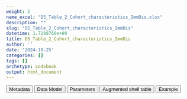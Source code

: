 ```yaml
---
weight: 2
name_excel: "D5_Table_2_Cohort_characteristics_ImmDis.xlsx"
description: ""
slug: "D5_Table_2_Cohort_characteristics_ImmDis"
datetime: 1.7298769e+09
title: D5_Table_2_Cohort_characteristics_ImmDis
author: ''
date: '2024-10-25'
categories: []
tags: []
archetype: codebook
output: html_document
---
```


<script src="/rmarkdown-libs/core-js/shim.min.js"></script>
<script src="/rmarkdown-libs/react/react.min.js"></script>
<script src="/rmarkdown-libs/react/react-dom.min.js"></script>
<script src="/rmarkdown-libs/reactwidget/react-tools.umd.cjs"></script>
<script src="/rmarkdown-libs/htmlwidgets/htmlwidgets.js"></script>
<link href="/rmarkdown-libs/reactable/reactable.css" rel="stylesheet" />
<script src="/rmarkdown-libs/reactable-binding/reactable.js"></script>
<div class="tab">
<button class="tablinks" onclick="openCity(event, &#39;Metadata&#39;)" id="defaultOpen">Metadata</button>
<button class="tablinks" onclick="openCity(event, &#39;Data Model&#39;)">Data Model</button>
<button class="tablinks" onclick="openCity(event, &#39;Parameters&#39;)">Parameters</button>
<button class="tablinks" onclick="openCity(event, &#39;Augmented shell table&#39;)">Augmented shell table</button>
<button class="tablinks" onclick="openCity(event, &#39;Example&#39;)">Example</button>
</div>
<div id="Metadata" class="tabcontent">
<div id="htmlwidget-1" class="reactable html-widget" style="width:auto;height:600px;"></div>
<script type="application/json" data-for="htmlwidget-1">{"x":{"tag":{"name":"Reactable","attribs":{"data":{"metadata_name":["Name of the dataset","Content of the dataset","Unit of observation","Dataset where the list of UoOs is fully listed and with 1 record per UoO","How many observations per UoO","NxUoO","Variables capturing the UoO","Primary key","Parameters",null,null,null,null,null,null,null,null,null,null,null],"metadata_content":["D5_Table_2_Cohort_characteristics_{ImmDis}",null,"datasource",null,"1","1","datasource","datasource","ImmDis",null,null,null,null,null,null,null,null,null,null,null]},"columns":[{"id":"metadata_name","name":"metadata_name","type":"character"},{"id":"metadata_content","name":"metadata_content","type":"character"}],"sortable":false,"searchable":true,"pagination":false,"highlight":true,"bordered":true,"striped":true,"style":{"maxWidth":1800},"height":"600px","dataKey":"983b2cf27b366b5a9fd886af35b9999b"},"children":[]},"class":"reactR_markup"},"evals":[],"jsHooks":[]}</script>
</div>
<div id="Data Model" class="tabcontent">
<div id="htmlwidget-2" class="reactable html-widget" style="width:auto;height:600px;"></div>
<script type="application/json" data-for="htmlwidget-2">{"x":{"tag":{"name":"Reactable","attribs":{"data":{"Varname":["ds","n_1_","n_2_","p_2_","n_3_","p_3","n_4_","p_4_","pc_5_","pc_6_","pc_7_","n_8_","p_8_","n_9_","p_9_","n_10_","p_10_","n_11_","p_11_","py_12"],"Description":["data source name, as stored in CDM_SOURCE, plus possible specification of subpopulation","Total cohort population","Female (n/%)","n_2 as a % of the total cohort population","Male (n/%)","n_3 as a % of the total cohort population","Other (n/%)","n_4 as a % of the total cohort population","age in years: PCT 25","age in years: PCT 50","age in years: PCT 75","age in categories: < 18","n_x as a % of the total cohort population","age in categories: 18-59","n_x as a % of the total cohort population","age in categories: > 60","n_x as a % of the total cohort population","Number of persons who started the follow-up 90 days after the inclusion to the cohort of <ImmDis>","n_x as a % of the total cohort population","Total follow-up time regardless of interruptions from start of follow-up (90 days after T0) (PY)"],"Format":[null,null,null,"float",null,"float",null,"float",null,null,null,null,"float",null,"float",null,"float",null,"float",null],"Vocabulary":["BIFAP_PC\r\nBIFAP_PC_HOSP\r\nSIDIAP\r\nVID\r\nEPICHRON\r\nPEDIANET\r\nDNR\r\nNNR\r\nFHR\r\nSNDS\r\nCPRD",null,null,null,null,null,null,null,null,null,null,null,null,null,null,null,null,null,null,null],"Description / Notes":[null,null,null,"1 decimal point",null,"1 decimal point",null,"1 decimal point",null,null,null,null,"1 decimal point",null,"1 decimal point",null,"1 decimal point",null,"1 decimal point",null],"Parameters":[null,null,null,null,null,null,null,null,null,null,null,null,null,null,null,null,null,null,null,null],"Source tables and variables":[null,"D5_Table_1_Attrition_{ImmDis}/n_6",null,null,null,null,null,null,null,null,null,null,null,null,null,null,null,null,null,null],"Retrieved":[null,"yes",null,null,null,null,null,null,null,null,null,null,null,null,null,null,null,null,null,null],"Calculated":[null,null,"yes","yes","yes","yes","yes","yes","yes","yes","yes","yes","yes","yes","yes","yes","yes","yes","yes",null],"Algorithm_id":[null,null,null,null,null,null,null,null,null,null,null,null,null,null,null,null,null,null,null,null],"Rule":[null,null,null,"round(100*n_2_/n_1_,.1)",null,"round(100*n_3_/n_1_,.1)",null,"round(100*n_4_/n_1_,.1)",null,null,null,null,"round(100*n_8_/n_1_,.1)",null,"round(100*n_9_/n_1_,.1)",null,"round(100*n_10_/n_1_,.1)",null,"round(100*n_11_/n_1_,.1)",null]},"columns":[{"id":"Varname","name":"Varname","type":"character"},{"id":"Description","name":"Description","type":"character"},{"id":"Format","name":"Format","type":"character"},{"id":"Vocabulary","name":"Vocabulary","type":"character"},{"id":"Description / Notes","name":"Description / Notes","type":"character"},{"id":"Parameters","name":"Parameters","type":"logical"},{"id":"Source tables and variables","name":"Source tables and variables","type":"character"},{"id":"Retrieved","name":"Retrieved","type":"character"},{"id":"Calculated","name":"Calculated","type":"character"},{"id":"Algorithm_id","name":"Algorithm_id","type":"logical"},{"id":"Rule","name":"Rule","type":"character"}],"sortable":false,"searchable":true,"pagination":false,"highlight":true,"bordered":true,"striped":true,"style":{"maxWidth":1800},"height":"600px","dataKey":"775c2c233a4be1237c19de5aec483b09"},"children":[]},"class":"reactR_markup"},"evals":[],"jsHooks":[]}</script>
</div>
<div id="Parameters" class="tabcontent">
<div id="htmlwidget-3" class="reactable html-widget" style="width:auto;height:600px;"></div>
<script type="application/json" data-for="htmlwidget-3">{"x":{"tag":{"name":"Reactable","attribs":{"data":{"parameter":["ImmDis","ImmDis","ImmDis","ImmDis","ImmDis","ImmDis","ImmDis","ImmDis","ImmDis","ImmDis",null,null,null,null,null,null,null,null,null,null],"value":["E_GRAVES_AESI","Im_HASHIMOTO_AESI","V_PAN_AESI","M_ARTRHEU_AESI","M_ARTPSORIATIC_AESI","N_DEMYELMS_AESI","SK_ERYTHEMANODOSUM_AESI","Im_SLE_AESI","D_ULCERATIVECOLITIS_AESI","D_HEPATITISAUTOIMMUNE_AESI",null,null,null,null,null,null,null,null,null,null],"label":["Graves","Hashimoto","Polyarteritis nodose","Rheumatoid arthritis","Psoriatic arthritis","Multiple sclerosis","Erythema nodosum","SLE","Ulcerative colitis","Autoimmune hepatitis",null,null,null,null,null,null,null,null,null,null],"parameter_in_program":["immune_diseases_in_the_study","immune_diseases_in_the_study","immune_diseases_in_the_study","immune_diseases_in_the_study","immune_diseases_in_the_study","immune_diseases_in_the_study","immune_diseases_in_the_study","immune_diseases_in_the_study","immune_diseases_in_the_study","immune_diseases_in_the_study",null,null,null,null,null,null,null,null,null,null],"set_in_step":[null,null,null,null,null,null,null,null,null,null,null,null,null,null,null,null,null,null,null,null],"notes":[null,null,null,null,null,null,null,null,null,null,null,null,null,null,null,null,null,null,null,null]},"columns":[{"id":"parameter","name":"parameter","type":"character"},{"id":"value","name":"value","type":"character"},{"id":"label","name":"label","type":"character"},{"id":"parameter_in_program","name":"parameter_in_program","type":"character"},{"id":"set_in_step","name":"set_in_step","type":"logical"},{"id":"notes","name":"notes","type":"logical"}],"sortable":false,"searchable":true,"pagination":false,"highlight":true,"bordered":true,"striped":true,"style":{"maxWidth":1800},"height":"600px","dataKey":"43e20ea6d74466c41071f549c1995617"},"children":[]},"class":"reactR_markup"},"evals":[],"jsHooks":[]}</script>
</div>
<div id="Augmented shell table" class="tabcontent">
<div id="htmlwidget-4" class="reactable html-widget" style="width:auto;height:600px;"></div>
<script type="application/json" data-for="htmlwidget-4">{"x":{"tag":{"name":"Reactable","attribs":{"data":{"...1":["Total cohort population","Female (n/%)","Male (n/%)","Other (n/%)","Age in year (IQR):","PCT 25","PCT 50","PCT 75","Age in categories (n/%):","< 18","18-59","> 60","Number of persons who started the follow-up 90 days after the inclusion to the cohort of <ImmDis>","Total follow-up time regardless of interruptions from start of follow-up (90 days after T0) (PY)","Number of vaccinations during follow-up [median, IQR]","Number of people with vaccinations [n/%]","0","1","2","3 or more"],"BIFAP":["n_1","n_2 (p_2%)","n_3 (p_3%)","n_4 (p_4%)",null,"pc_5","pc_6","pc_7",null,"n_8 (p_8%)","n_9 (p_9%)","n_10 (p_10%)","n_11 (p_11%)","py_12","pc_13 [pc_13_2;pc_13_3]",null,"n_14 (p_14%)","n_15 (p_15%)","n_16 (p_16%)","n_17 (p_17%)"],"SIDIAP":[null,null,null,null,null,null,null,null,null,null,null,null,null,null,null,null,null,null,null,null],"VID":[null,null,null,null,null,null,null,null,null,null,null,null,null,null,null,null,null,null,null,null],"EPICHRON":[null,null,null,null,null,null,null,null,null,null,null,null,null,null,null,null,null,null,null,null],"PEDIANET":[null,null,null,null,null,null,null,null,null,null,null,null,null,null,null,null,null,null,null,null],"DNR":[null,null,null,null,null,null,null,null,null,null,null,null,null,null,null,null,null,null,null,null],"NNR":[null,null,null,null,null,null,null,null,null,null,null,null,null,null,null,null,null,null,null,null],"FHR":[null,null,null,null,null,null,null,null,null,null,null,null,null,null,null,null,null,null,null,null],"SNDS":[null,null,null,null,null,null,null,null,null,null,null,null,null,null,null,null,null,null,null,null],"CPRD":[null,null,null,null,null,null,null,null,null,null,null,null,null,null,null,null,null,null,null,null]},"columns":[{"id":"...1","name":"...1","type":"character"},{"id":"BIFAP","name":"BIFAP","type":"character"},{"id":"SIDIAP","name":"SIDIAP","type":"logical"},{"id":"VID","name":"VID","type":"logical"},{"id":"EPICHRON","name":"EPICHRON","type":"logical"},{"id":"PEDIANET","name":"PEDIANET","type":"logical"},{"id":"DNR","name":"DNR","type":"logical"},{"id":"NNR","name":"NNR","type":"logical"},{"id":"FHR","name":"FHR","type":"logical"},{"id":"SNDS","name":"SNDS","type":"logical"},{"id":"CPRD","name":"CPRD","type":"logical"}],"sortable":false,"searchable":true,"pagination":false,"highlight":true,"bordered":true,"striped":true,"style":{"maxWidth":1800},"height":"600px","dataKey":"326dff658f5f591a50335f8e6bd3884e"},"children":[]},"class":"reactR_markup"},"evals":[],"jsHooks":[]}</script>
</div>
<div id="Example" class="tabcontent">
<div id="htmlwidget-5" class="reactable html-widget" style="width:auto;height:600px;"></div>
<script type="application/json" data-for="htmlwidget-5">{"x":{"tag":{"name":"Reactable","attribs":{"data":{"empty":[null,null,null,null,null,null,null,null,null,null,null,null,null,null,null,null,null,null,null,null]},"columns":[{"id":"empty","name":"empty","type":"logical"}],"sortable":false,"searchable":true,"pagination":false,"highlight":true,"bordered":true,"striped":true,"style":{"maxWidth":1800},"height":"600px","dataKey":"0727e8571a9b6e19121c0ad1f770c269"},"children":[]},"class":"reactR_markup"},"evals":[],"jsHooks":[]}</script>
</div>
